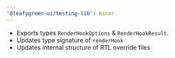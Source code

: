 ```yaml
---
'@leafygreen-ui/testing-lib': minor
---
```


- Exports types `RenderHookOptions` & `RenderHookResult`.
- Updates type signature of `renderHook`
- Updates internal structure of RTL override files

